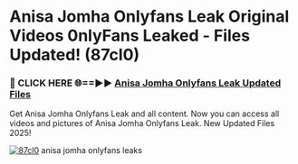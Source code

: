 # Anisa Jomha Onlyfans Leak Original Videos 0nlyFans Leaked - Files Updated! (87cl0)

<h3>🔴 CLICK HERE 🌐==►► <a href="https://tinyurl.com/2jnfzry5" rel="nofollow">Anisa Jomha Onlyfans Leak Updated Files</a></h3>

Get Anisa Jomha Onlyfans Leak and all content. Now you can access all videos and pictures of Anisa Jomha Onlyfans Leak. New Updated Files 2025!

[![87cl0](https://i.imgur.com/GyGTBgg.gif)](https://tinyurl.com/2jnfzry5)
anisa jomha onlyfans leaks